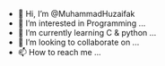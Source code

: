 - 👋 Hi, I’m @MuhammadHuzaifak
- 👀 I’m interested in Programming ...
- 🌱 I’m currently learning C & python ...
- 💞️ I’m looking to collaborate on ...
- 📫 How to reach me ...

<!---
MuhammadHuzaifak2025/MuhammadHuzaifak2025 is a ✨ special ✨ repository because its `README.md` (this file) appears on your GitHub profile.
You can click the Preview link to take a look at your changes.
--->
